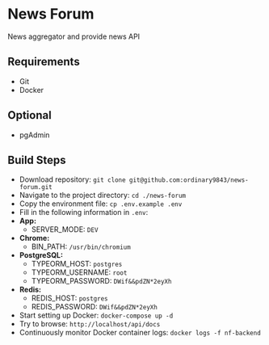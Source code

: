 # News Forum
News aggregator and provide news API

## Requirements
- Git
- Docker

## Optional
- pgAdmin

## Build Steps
- Download repository: `git clone git@github.com:ordinary9843/news-forum.git`
- Navigate to the project directory: `cd ./news-forum`
- Copy the environment file: `cp .env.example .env`
- Fill in the following information in `.env`:
- **App:**
  - SERVER_MODE: `DEV`
- **Chrome:**
  - BIN_PATH: `/usr/bin/chromium`
- **PostgreSQL:**
  - TYPEORM_HOST: `postgres`
  - TYPEORM_USERNAME: `root`
  - TYPEORM_PASSWORD: `DWif&&pdZN*2eyXh`
- **Redis:**
  - REDIS_HOST: `postgres`
  - REDIS_PASSWORD: `DWif&&pdZN*2eyXh`
- Start setting up Docker: `docker-compose up -d`
- Try to browse: `http://localhost/api/docs`
- Continuously monitor Docker container logs: `docker logs -f nf-backend`